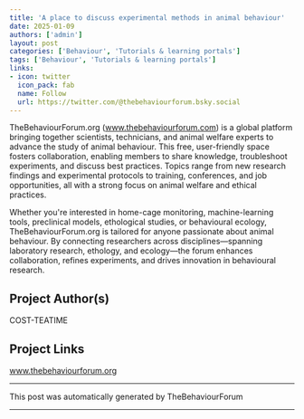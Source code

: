 ```yaml
---
title: 'A place to discuss experimental methods in animal behaviour'
date: 2025-01-09
authors: ['admin']
layout: post
categories: ['Behaviour', 'Tutorials & learning portals']
tags: ['Behaviour', 'Tutorials & learning portals']
links:
- icon: twitter
  icon_pack: fab
  name: Follow
  url: https://twitter.com/@thebehaviourforum.bsky.social
---
```

TheBehaviourForum.org (www.thebehaviourforum.com) is a global platform bringing together scientists, technicians, and animal welfare experts to advance the study of animal behaviour. This free, user-friendly space fosters collaboration, enabling members to share knowledge, troubleshoot experiments, and discuss best practices. Topics range from new research findings and experimental protocols to training, conferences, and job opportunities, all with a strong focus on animal welfare and ethical practices.

Whether you're interested in home-cage monitoring, machine-learning tools, preclinical models, ethological studies, or behavioural ecology, TheBehaviourForum.org is tailored for anyone passionate about animal behaviour. By connecting researchers across disciplines—spanning laboratory research, ethology, and ecology—the forum enhances collaboration, refines experiments, and drives innovation in behavioural research.
## Project Author(s)
COST-TEATIME
## Project Links
www.thebehaviourforum.org
***
This post was automatically generated by
TheBehaviourForum
***